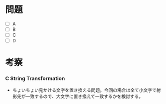 # 問題
* [ ] A
* [ ] B
* [ ] C
* [ ] D

# 考察
### C String Transformation
- ちょいちょい見かける文字を置き換える問題。今回の場合は全て小文字で射影先が一致するので、大文字に置き換えて一致するかを検討する。
